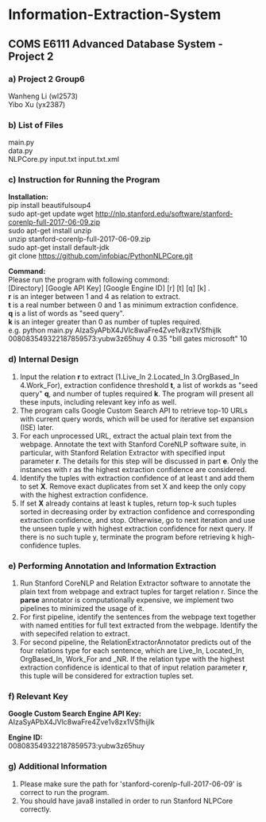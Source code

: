 # Information-Extraction-System
## COMS E6111 Advanced Database System - Project 2 
### a) Project 2 Group6
  Wanheng Li (wl2573)    
  Yibo Xu (yx2387)
### b) List of Files    
main.py   
data.py    
NLPCore.py
input.txt
input.txt.xml    
### c) Instruction for Running the Program
**Installation:**            
pip install beautifulsoup4     
sudo apt-get update wget http://nlp.stanford.edu/software/stanford-corenlp-full-2017-06-09.zip   
sudo apt-get install unzip     
unzip stanford-corenlp-full-2017-06-09.zip    
sudo apt-get install default-jdk       
git clone https://github.com/infobiac/PythonNLPCore.git  

**Command:**    
Please run the program with following commond:    
[Directory] [Google API Key] [Google Engine ID] [r] [t] [q] [k] .        
**r** is an integer between 1 and 4 as relation to extract.    
**t** is a real number between 0 and 1 as minimum extraction confidence.    
**q** is a list of words as "seed query".    
**k** is an integer greater than 0 as number of tuples required.     
e.g. python main.py AIzaSyAPbX4JVlc8waFre4Zve1v8zx1VSfhijIk 008083549322187859573:yubw3z65huy 4 0.35 "bill gates microsoft" 10
### d) Internal Design        
1. Input the relation **r** to extract (1.Live_In 2.Located_In 3.OrgBased_In 4.Work_For), extraction confidence threshold **t**, a list of workds as "seed query" **q**, and number of tuples required **k**. The program will present all these inputs, including relevant key info as well.        
2. The program calls Google Custom Search API to retrieve top-10 URLs with current query words, which will be used for iterative set expansion (ISE) later.        
3. For each unprocessed URL, extract the actual plain text from the webpage. Annotate the text with Stanford CoreNLP software suite, in particular, with Stanford Relation Extractor with specified input parameter **r**. The details for this step will be discussed in part **e**. Only the instances with r as the highest extraction confidence are considered.      
4. Identify the tuples with extraction confidence of at least t and add them to set **X**. Remove exact duplicates from set X and keep the only copy with the highest extraction confidence.
5. If set **X** already contains at least k tuples, return top-k such tuples sorted in decreasing order by extraction confidence and corresponding extraction confidence, and stop. Otherwise, go to next iteration and use the unseen tuple y with highest extraction confidence for next query. If there is no such tuple y, terminate the program before retrieving k high-confidence tuples.
### e) Performing Annotation and Information Extraction        
1. Run Stanford CoreNLP and Relation Extractor software to annotate the plain text from webpage and extract tuples for target relation r. Since the **parse** annotator is computationally expensive, we implement two pipelines to minimized the usage of it.     
2. For first pipeline, identify the sentences from the webpage text together with named entities for full text extracted from the webpage. Identify the with sepecifed relation to extract.         
3. For second pipeline, the RelationExtractorAnnotator predicts out of the four relations type for each sentence, which are Live_In, Located_In, OrgBased_In, Work_For and _NR. If the relation type with the highest extraction confidence is identical to that of input relation parameter **r**, this tuple will be considered for extraction tuples set.
### f) Relevant Key
**Google Custom Search Engine API Key:**      
AIzaSyAPbX4JVlc8waFre4Zve1v8zx1VSfhijIk       
        
**Engine ID:**        
008083549322187859573:yubw3z65huy
### g) Additional Information        
1. Please make sure the path for 'stanford-corenlp-full-2017-06-09' is correct to run the program.    
2. You should have java8 installed in order to run Stanford NLPCore correctly.


